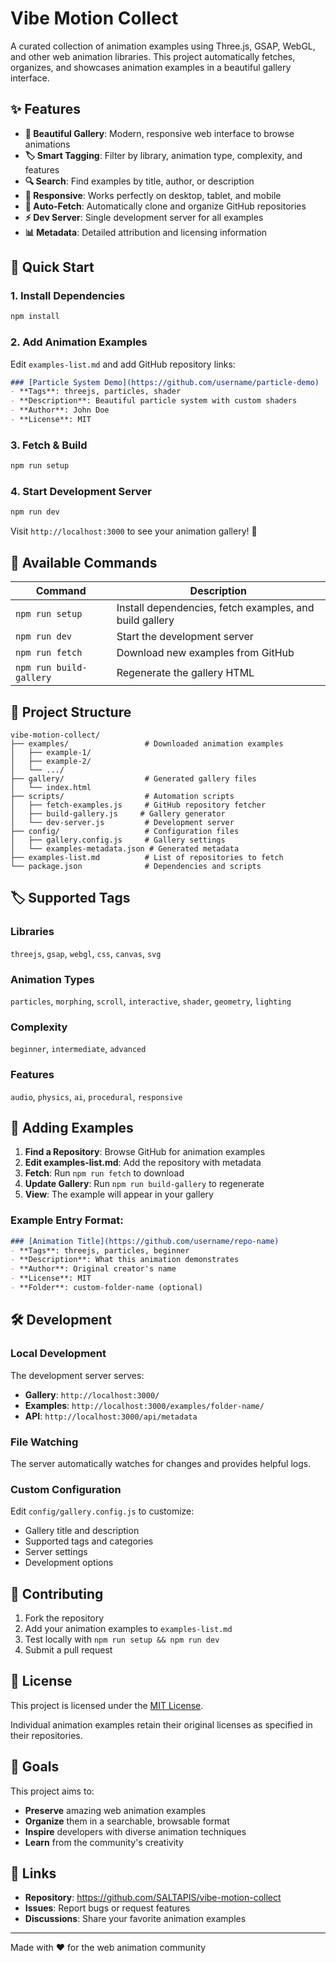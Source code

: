 # Vibe Motion Collect

A curated collection of animation examples using Three.js, GSAP, WebGL, and other web animation libraries. This project automatically fetches, organizes, and showcases animation examples in a beautiful gallery interface.

## ✨ Features

- **🎨 Beautiful Gallery**: Modern, responsive web interface to browse animations
- **🏷️ Smart Tagging**: Filter by library, animation type, complexity, and features  
- **🔍 Search**: Find examples by title, author, or description
- **📱 Responsive**: Works perfectly on desktop, tablet, and mobile
- **🚀 Auto-Fetch**: Automatically clone and organize GitHub repositories
- **⚡ Dev Server**: Single development server for all examples
- **📊 Metadata**: Detailed attribution and licensing information

## 🚀 Quick Start

### 1. Install Dependencies
```bash
npm install
```

### 2. Add Animation Examples
Edit `examples-list.md` and add GitHub repository links:

```markdown
### [Particle System Demo](https://github.com/username/particle-demo)
- **Tags**: threejs, particles, shader
- **Description**: Beautiful particle system with custom shaders
- **Author**: John Doe
- **License**: MIT
```

### 3. Fetch & Build
```bash
npm run setup
```

### 4. Start Development Server
```bash
npm run dev
```

Visit `http://localhost:3000` to see your animation gallery! 🎉

## 📖 Available Commands

| Command | Description |
|---------|-------------|
| `npm run setup` | Install dependencies, fetch examples, and build gallery |
| `npm run dev` | Start the development server |
| `npm run fetch` | Download new examples from GitHub |
| `npm run build-gallery` | Regenerate the gallery HTML |

## 📁 Project Structure

```
vibe-motion-collect/
├── examples/                 # Downloaded animation examples
│   ├── example-1/
│   ├── example-2/
│   └── .../
├── gallery/                  # Generated gallery files
│   └── index.html
├── scripts/                  # Automation scripts
│   ├── fetch-examples.js     # GitHub repository fetcher
│   ├── build-gallery.js     # Gallery generator
│   └── dev-server.js         # Development server
├── config/                   # Configuration files
│   ├── gallery.config.js     # Gallery settings
│   └── examples-metadata.json # Generated metadata
├── examples-list.md          # List of repositories to fetch
└── package.json              # Dependencies and scripts
```

## 🏷️ Supported Tags

### Libraries
`threejs`, `gsap`, `webgl`, `css`, `canvas`, `svg`

### Animation Types  
`particles`, `morphing`, `scroll`, `interactive`, `shader`, `geometry`, `lighting`

### Complexity
`beginner`, `intermediate`, `advanced`

### Features
`audio`, `physics`, `ai`, `procedural`, `responsive`

## 📝 Adding Examples

1. **Find a Repository**: Browse GitHub for animation examples
2. **Edit examples-list.md**: Add the repository with metadata
3. **Fetch**: Run `npm run fetch` to download
4. **Update Gallery**: Run `npm run build-gallery` to regenerate
5. **View**: The example will appear in your gallery

### Example Entry Format:
```markdown
### [Animation Title](https://github.com/username/repo-name)
- **Tags**: threejs, particles, beginner
- **Description**: What this animation demonstrates
- **Author**: Original creator's name
- **License**: MIT
- **Folder**: custom-folder-name (optional)
```

## 🛠️ Development

### Local Development
The development server serves:
- **Gallery**: `http://localhost:3000/` 
- **Examples**: `http://localhost:3000/examples/folder-name/`
- **API**: `http://localhost:3000/api/metadata`

### File Watching
The server automatically watches for changes and provides helpful logs.

### Custom Configuration
Edit `config/gallery.config.js` to customize:
- Gallery title and description
- Supported tags and categories  
- Server settings
- Development options

## 🤝 Contributing

1. Fork the repository
2. Add your animation examples to `examples-list.md`
3. Test locally with `npm run setup && npm run dev`
4. Submit a pull request

## 📄 License

This project is licensed under the [MIT License](LICENSE).

Individual animation examples retain their original licenses as specified in their repositories.

## 🎯 Goals

This project aims to:
- **Preserve** amazing web animation examples
- **Organize** them in a searchable, browsable format
- **Inspire** developers with diverse animation techniques
- **Learn** from the community's creativity

## 🔗 Links

- **Repository**: https://github.com/SALTAPIS/vibe-motion-collect
- **Issues**: Report bugs or request features
- **Discussions**: Share your favorite animation examples

---

Made with ❤️ for the web animation community 